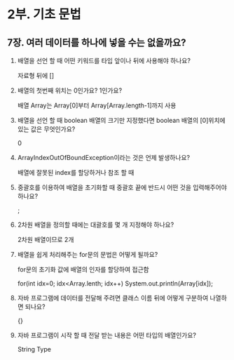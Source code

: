 # 2부. 기초 문법

##    7장. 여러 데이터를 하나에 넣을 수는 없을까요?

1. 배열을 선언 할 때 어떤 키워드를 타입 앞이나 뒤에 사용해야 하나요?

    자료형 뒤에 []

2. 배열의 첫번째 위치는 0인가요? 1인가요?

    배열 Array는 Array[0]부터 Array[Array.length-1]까지 사용

3. 배열을 선언 할 때 boolean 배열의 크기만 지정했다면 boolean 배열의 [0]위치에 있는 값은 무엇인가요?

    0

4. ArrayIndexOutOfBoundException이라는 것은 언제 발생하나요?

    배열에 잘못된 index를 할당하거나 참조 할 때

5. 중괄호를 이용하여 배열을 초기화할 때 중괄호 끝에 반드시 어떤 것을 입력해주어야 하나요?

    ;

6. 2차원 배열을 정의할 때에는 대괄호를 몇 개 지정해야 하나요?

    2차원 배열이므로 2개

7. 배열을 쉽게 처리해주는 for문의 문법은 어떻게 될까요?

    for문의 초기화 값에 배열의 인자를 할당하여 접근함

    for(int idx=0; idx<Array.lenth; idx++)
        System.out.println(Array[idx]);

8. 자바 프로그램에 데이터를 전달해 주려면 클래스 이름 뒤에 어떻게 구분하여 나열하면 되나요?

    {}

9. 자바 프로그램이 시작 할 때 전달 받는 내용은 어떤 타입의 배열인가요?

    String Type